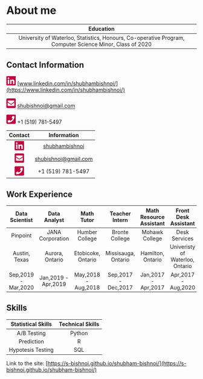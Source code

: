 # About me


| Education |
| :---: |
| University of Waterloo, Statistics, Honours, Co-operative Program, Computer Science Minor, Class of 2020 |


## Contact Information
[<img src="./images/linkedin.png" width="25"/>](./images/linkedin.png) [www.linkedin.com/in/shubhambishnoi/](https://www.linkedin.com/in/shubhambishnoi/) 

[<img src="./images/email.png" width="25"/>](./images/email.png) [shubishnoi@gmail.com](mailto:shubishnoi@gmail.com) 

[<img src="./images/phone.png" width="25"/>](./images/phone.png) +1 (519) 781-5497 

| Contact | Information |
| :---: | :---: |
| [<img src="./images/linkedin.png" width="25"/>](./images/linkedin.png) | [shubhambishnoi](https://www.linkedin.com/in/shubhambishnoi/) |
| [<img src="./images/email.png" width="25"/>](./images/email.png) | [shubishnoi@gmail.com](mailto:shubishnoi@gmail.com) |
| [<img src="./images/phone.png" width="25"/>](./images/phone.png) | +1 (519) 781-5497 |


## Work Experience

| Data Scientist | Data Analyst | Math Tutor | Teacher Intern | Math Resource Assistant | Front Desk Assistant |
| :---: | :---: | :---: | :---: | :---: | :---: |
| Pinpoint | JANA Corporation |  Humber College | Bronte College | Mohawk College | Desk Services |
| Austin, Texas | Aurora, Ontario |  Etobicoke, Ontario | Missisauga, Ontario | Hamilton, Ontario | Univeristy of Waterloo, Ontario |
| Sep,2019 - Mar,2020 | Jan,2019 - Apr,2019 |  May,2018 - Aug,2018 | Sep,2017 - Dec,2017 | Jan,2017 - Apr,2017 | Apr,2017 - Aug,2020 |

## Skills

| Statistical Skills | Technical Skills |
|       :---:        |       :---:      | 
| A/B Testing        | Python           |
| Prediction         | R                |
| Hypotesis Testing  | SQL              |


Link to the site: [https://s-bishnoi.github.io/shubham-bishnoi/](https://s-bishnoi.github.io/shubham-bishnoi/)
